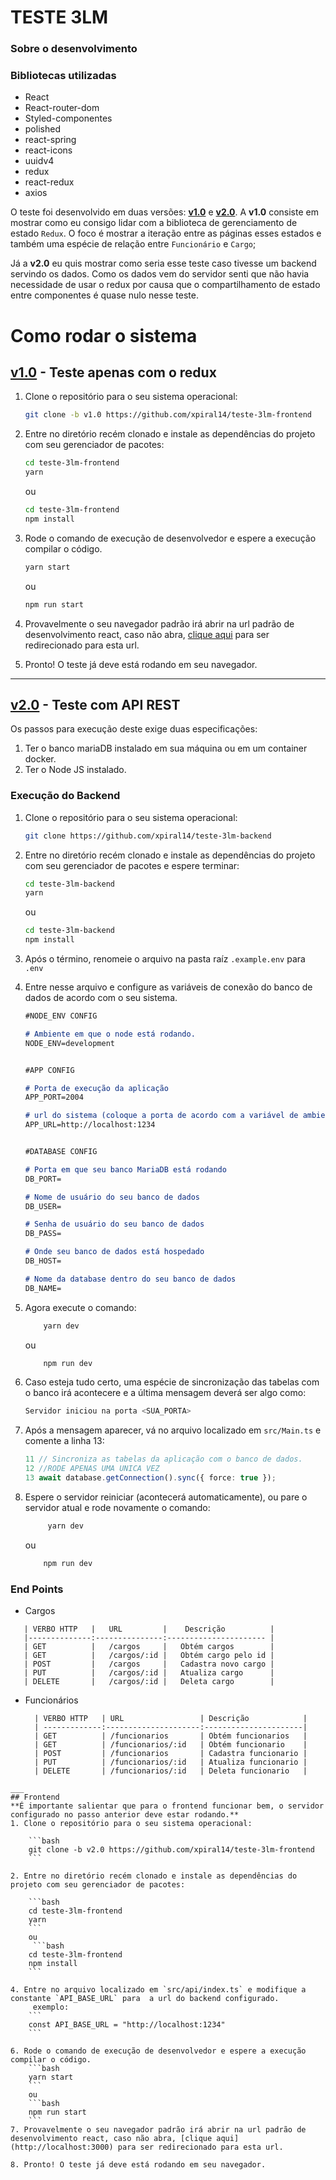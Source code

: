# TESTE 3LM
### Sobre o desenvolvimento
### Bibliotecas utilizadas
- React
- React-router-dom
- Styled-componentes
- polished 
- react-spring
- react-icons
- uuidv4
- redux
- react-redux
- axios

O teste foi desenvolvido em duas versões: [**v1.0**](https://github.com/xpiral14/teste-3lm-frontend/tree/v1.0) e [**v2.0**](https://github.com/xpiral14/teste-3lm-frontend/tree/v2.0). A **v1.0** consiste em mostrar como eu consigo lidar com a biblioteca de gerenciamento de estado `Redux`. O foco é mostrar a iteração entre as páginas esses estados e também uma espécie de relação entre `Funcionário` e `Cargo`;

Já a **v2.0** eu quis mostrar como seria esse teste caso tivesse um backend servindo os dados. Como os dados vem do servidor senti que não havia necessidade de usar o redux por causa que o compartilhamento de estado entre componentes é quase nulo nesse teste.


# Como rodar o sistema
## [**v1.0**](https://github.com/xpiral14/teste-3lm-frontend/tree/v1.0) - Teste apenas com o redux

1. Clone o repositório para o seu sistema operacional:

    ```bash
    git clone -b v1.0 https://github.com/xpiral14/teste-3lm-frontend
    ```

2. Entre no diretório recém clonado e instale as dependências do projeto com seu gerenciador de pacotes:

    ```bash
    cd teste-3lm-frontend
    yarn
    ```
    ou 
     ```bash
    cd teste-3lm-frontend
    npm install
    ```

3. Rode o comando de execução de desenvolvedor e espere a execução compilar o código.
    ```bash
    yarn start
    ```
    ou
    ```bash
    npm run start
    ```
4. Provavelmente o seu navegador padrão irá abrir na url padrão de desenvolvimento react, caso não abra, [clique aqui](http://localhost:3000) para ser redirecionado para esta url.

5. Pronto! O teste já deve está rodando em seu navegador.


___
## [**v2.0**](https://github.com/xpiral14/teste-3lm-frontend/tree/v2.0) - Teste com API REST

Os passos para execução deste exige duas especificações:

1. Ter o banco mariaDB instalado em sua máquina ou em um container docker.
2. Ter o Node JS instalado.
  
### Execução do Backend
1. Clone o repositório para o seu sistema operacional:

    ```bash
    git clone https://github.com/xpiral14/teste-3lm-backend
    ```

2. Entre no diretório recém clonado e instale as dependências do projeto com seu gerenciador de pacotes e espere terminar:

    ```bash
    cd teste-3lm-backend 
    yarn
    ```
    ou 
     ```bash
    cd teste-3lm-backend
    npm install
    ```
3. Após o término, renomeie o arquivo na pasta raíz `.example.env` para `.env`

4. Entre nesse arquivo e configure as variáveis de conexão do banco de dados de acordo com o seu sistema.
    ```markdown
    #NODE_ENV CONFIG

    # Ambiente em que o node está rodando.
    NODE_ENV=development                


    #APP CONFIG

    # Porta de execução da aplicação
    APP_PORT=2004

    # url do sistema (coloque a porta de acordo com a variável de ambiente APP_PORT)
    APP_URL=http://localhost:1234       


    #DATABASE CONFIG

    # Porta em que seu banco MariaDB está rodando
    DB_PORT= 

    # Nome de usuário do seu banco de dados
    DB_USER=                        

    # Senha de usuário do seu banco de dados
    DB_PASS=                   

    # Onde seu banco de dados está hospedado
    DB_HOST=            

    # Nome da database dentro do seu banco de dados
    DB_NAME=                                  
    ```
5. Agora execute o comando: 

    ```bash
        yarn dev
    ```
    ou
    ```bash
        npm run dev
    ```
6. Caso esteja tudo certo, uma espécie de sincronização das tabelas com o banco irá acontecere e a última mensagem deverá ser algo como:
    ```bash
    Servidor iniciou na porta <SUA_PORTA>
    ```
7. Após a mensagem aparecer, vá no arquivo localizado em `src/Main.ts` e comente a linha 13: 
    ```ts
    11 // Sincroniza as tabelas da aplicação com o banco de dados.
    12 //RODE APENAS UMA UNICA VEZ
    13 await database.getConnection().sync({ force: true });
    ```
8. Espere o servidor reiniciar (acontecerá automaticamente), ou pare o servidor atual e rode novamente o comando: 
   ```bash
        yarn dev
    ```
    ou
    ```bash
        npm run dev
    ```
    
### End Points
- Cargos
 ```
    | VERBO HTTP   |   URL         |    Descrição          |
    |--------------:---------------:---------------------- |
    | GET          |   /cargos     |   Obtém cargos        |
    | GET          |   /cargos/:id |   Obtém cargo pelo id |
    | POST         |   /cargos     |   Cadastra novo cargo |
    | PUT          |   /cargos/:id |   Atualiza cargo      |
    | DELETE       |   /cargos/:id |   Deleta cargo        |
  ```
- Funcionários
  ```
    | VERBO HTTP   | URL                 | Descrição            |
    | -------------:---------------------:----------------------|
    | GET          | /funcionarios       | Obtém funcionarios   |
    | GET          | /funcionarios/:id   | Obtém funcionario    |
    | POST         | /funcionarios       | Cadastra funcionario |
    | PUT          | /funcionarios/:id   | Atualiza funcionario |
    | DELETE       | /funcionarios/:id   | Deleta funcionario   |
```
___
## Frontend
**É importante salientar que para o frontend funcionar bem, o servidor configurado no passo anterior deve estar rodando.**
1. Clone o repositório para o seu sistema operacional:

    ```bash
    git clone -b v2.0 https://github.com/xpiral14/teste-3lm-frontend
    ```

2. Entre no diretório recém clonado e instale as dependências do projeto com seu gerenciador de pacotes:

    ```bash
    cd teste-3lm-frontend 
    yarn
    ```
    ou 
     ```bash
    cd teste-3lm-frontend 
    npm install
    ```

4. Entre no arquivo localizado em `src/api/index.ts` e modifique a constante `API_BASE_URL` para  a url do backend configurado.
     exemplo:
    ```
    const API_BASE_URL = "http://localhost:1234"
    ```

6. Rode o comando de execução de desenvolvedor e espere a execução compilar o código.
    ```bash
    yarn start
    ```
    ou
    ```bash
    npm run start
    ```
7. Provavelmente o seu navegador padrão irá abrir na url padrão de desenvolvimento react, caso não abra, [clique aqui](http://localhost:3000) para ser redirecionado para esta url.

8. Pronto! O teste já deve está rodando em seu navegador.

